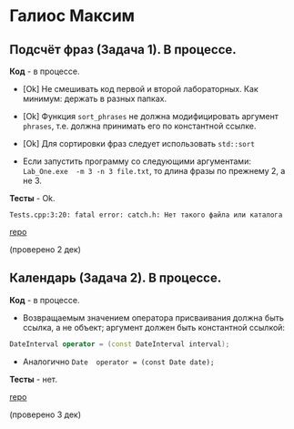 # Галиос Максим

## Подсчёт фраз (Задача 1). В процессе.

**Код** - в процессе.

- [Ok] Не смешивать код первой и второй лабораторных. Как минимум: держать в разных папках.

- [Ok] Функция `sort_phrases` не должна модифицировать аргумент `phrases`,
т.е. должна принимать его по константной ссылке.

- [Ok] Для сортировки фраз следует использовать `std::sort`

- Если запустить программу со следующими аргументами: `Lab_One.exe  -m 3 -n 3 file.txt`, то длина фразы по прежнему 2, а не 3.

**Тесты** - Ok.

```
Tests.cpp:3:20: fatal error: catch.h: Нет такого файла или каталога
```

[repo](https://bitbucket.org/galios_16203/repository1)

(проверено 2 дек)

## Календарь (Задача 2). В процессе.

**Код** - в процессе.

- Возвращаемым значением оператора присваивания должна быть ссылка, а не объект; аргумент должен быть константной ссылкой:
```C++
DateInterval operator = (const DateInterval interval);
```

- Аналогично `Date  operator = (const Date date);`

**Тесты** - нет.

[repo](https://bitbucket.org/galios_16203/repository1)

(проверено 3 дек)


